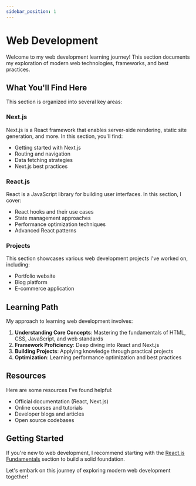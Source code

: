 ```yaml
---
sidebar_position: 1
---
```


# Web Development

Welcome to my web development learning journey! This section documents my exploration of modern web technologies, frameworks, and best practices.

## What You'll Find Here

This section is organized into several key areas:

### Next.js

Next.js is a React framework that enables server-side rendering, static site generation, and more. In this section, you'll find:

- Getting started with Next.js
- Routing and navigation
- Data fetching strategies
- Next.js best practices

### React.js

React is a JavaScript library for building user interfaces. In this section, I cover:

- React hooks and their use cases
- State management approaches
- Performance optimization techniques
- Advanced React patterns

### Projects

This section showcases various web development projects I've worked on, including:

- Portfolio website
- Blog platform
- E-commerce application

## Learning Path

My approach to learning web development involves:

1. **Understanding Core Concepts**: Mastering the fundamentals of HTML, CSS, JavaScript, and web standards
2. **Framework Proficiency**: Deep diving into React and Next.js
3. **Building Projects**: Applying knowledge through practical projects
4. **Optimization**: Learning performance optimization and best practices

## Resources

Here are some resources I've found helpful:

- Official documentation (React, Next.js)
- Online courses and tutorials
- Developer blogs and articles
- Open source codebases

## Getting Started

If you're new to web development, I recommend starting with the [React.js Fundamentals](/docs/web-development/reactjs/intro) section to build a solid foundation.

Let's embark on this journey of exploring modern web development together!
